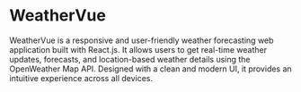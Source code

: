 # WeatherVue
WeatherVue is a responsive and user-friendly weather forecasting web application built with React.js. It allows users to get real-time weather updates, forecasts, and location-based weather details using the OpenWeather Map API. Designed with a clean and modern UI, it provides an intuitive experience across all devices.

